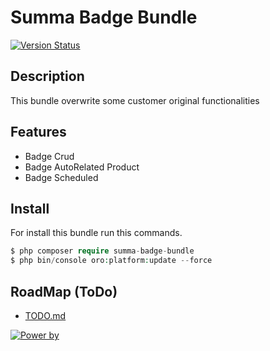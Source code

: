 # Summa Badge Bundle

[![Version Status](https://img.shields.io/badge/version-1.0-brightgreen.svg)]()


## Description
This bundle overwrite some customer original functionalities

## Features

- Badge Crud
- Badge AutoRelated Product
- Badge Scheduled

## Install
For install this bundle run this commands.

```php
$ php composer require summa-badge-bundle
$ php bin/console oro:platform:update --force
```
## RoadMap (ToDo)

* [TODO.md](TODO.md)

[![Power by ](https://www.summasolutions.net/wp-content/uploads/2018/11/summa_color.png)](https://www.summasolutions.net)

   